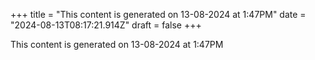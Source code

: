 +++
title = "This content is generated on 13-08-2024 at 1:47PM"
date = "2024-08-13T08:17:21.914Z"
draft = false
+++

  This content is generated on 13-08-2024 at 1:47PM
        